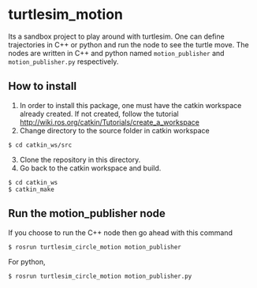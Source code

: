 # turtlesim_motion
Its a sandbox project to play around with turtlesim. One can define trajectories in C++ or python and run the node to see the turtle move. The nodes are written in C++ and python named `motion_publisher` and `motion_publisher.py` respectively.

## How to install
1. In order to install this package, one must have the catkin workspace already created. If not created, follow the tutorial http://wiki.ros.org/catkin/Tutorials/create_a_workspace
2. Change directory to the source folder in catkin workspace 
```
$ cd catkin_ws/src
```
3. Clone the repository in this directory.
4. Go back to the catkin workspace and build.
```
$ cd catkin_ws
$ catkin_make
```
## Run the motion_publisher node
If you choose to run the C++ node then go ahead with this command
```
$ rosrun turtlesim_circle_motion motion_publisher
```
For python,
```
$ rosrun turtlesim_circle_motion motion_publisher.py
```
